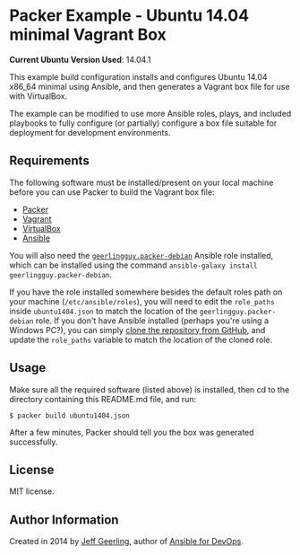 # Packer Example - Ubuntu 14.04 minimal Vagrant Box

**Current Ubuntu Version Used**: 14.04.1

This example build configuration installs and configures Ubuntu 14.04 x86_64 minimal using Ansible, and then generates a Vagrant box file for use with VirtualBox.

The example can be modified to use more Ansible roles, plays, and included playbooks to fully configure (or partially) configure a box file suitable for deployment for development environments.

## Requirements

The following software must be installed/present on your local machine before you can use Packer to build the Vagrant box file:

  - [Packer](http://www.packer.io/)
  - [Vagrant](http://vagrantup.com/)
  - [VirtualBox](https://www.virtualbox.org/)
  - [Ansible](http://docs.ansible.com/intro_installation.html)

You will also need the [`geerlingguy.packer-debian`](https://galaxy.ansible.com/list#/roles/948) Ansible role installed, which can be installed using the command `ansible-galaxy install geerlingguy.packer-debian`.

If you have the role installed somewhere besides the default roles path on your machine (`/etc/ansible/roles`), you will need to edit the `role_paths` inside `ubuntu1404.json` to match the location of the `geerlingguy.packer-debian` role. If you don't have Ansible installed (perhaps you're using a Windows PC?), you can simply [clone the repository from GitHub](https://github.com/geerlingguy/ansible-role-packer-debian), and update the `role_paths` variable to match the location of the cloned role.

## Usage

Make sure all the required software (listed above) is installed, then cd to the directory containing this README.md file, and run:

    $ packer build ubuntu1404.json

After a few minutes, Packer should tell you the box was generated successfully.

## License

MIT license.

## Author Information

Created in 2014 by [Jeff Geerling](http://jeffgeerling.com/), author of [Ansible for DevOps](http://ansiblefordevops.com/).
